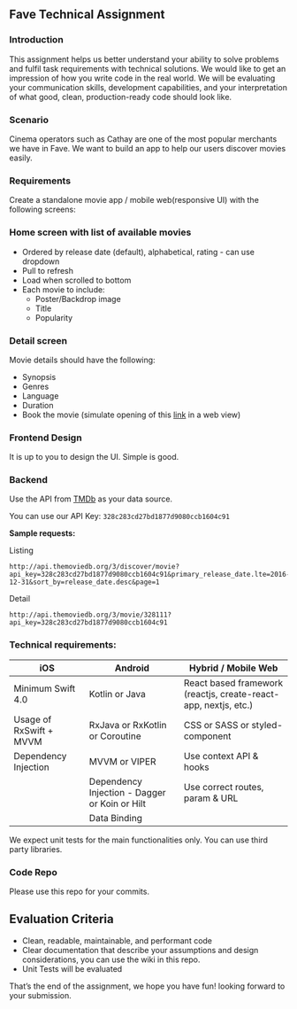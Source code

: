 ## Fave Technical Assignment

### Introduction
This assignment helps us better understand your ability to solve problems and fulfil task requirements with technical solutions. We would like to get an impression of how you write code in the real world. We will be evaluating your communication skills, development capabilities, and your interpretation of what good, clean, production-ready code should look like.

### Scenario
Cinema operators such as Cathay are one of the most popular merchants we have in Fave. We want to build an app to help our users discover movies easily.

### Requirements
Create a standalone movie app / mobile web(responsive UI) with the following screens:

### **Home screen with list of available movies**

- Ordered by release date (default), alphabetical, rating - can use dropdown 
- Pull to refresh
- Load when scrolled to bottom
- Each movie to include:
  - Poster/Backdrop image
  - Title
  - Popularity
    
### **Detail screen**
Movie details should have the following:
- Synopsis
- Genres
- Language
- Duration
- Book the movie (simulate opening of this [link](https://www.cathaycineplexes.com.sg/) in a web view)

### **Frontend Design**
It is up to you to design the UI. Simple is good.

### **Backend**
Use the API from [TMDb](https://developers.themoviedb.org/3/getting-started/introduction) as your data source.

You can use our API Key: `328c283cd27bd1877d9080ccb1604c91`
  
**Sample requests:**

Listing

```
http://api.themoviedb.org/3/discover/movie?api_key=328c283cd27bd1877d9080ccb1604c91&primary_release_date.lte=2016-12-31&sort_by=release_date.desc&page=1
```

Detail

```
http://api.themoviedb.org/3/movie/328111?api_key=328c283cd27bd1877d9080ccb1604c91
```

### Technical requirements:

| iOS | Android | Hybrid / Mobile Web |
| ----------- | ----------- | ----------- |
| Minimum Swift 4.0 | Kotlin or Java | React based framework (reactjs, create-react-app, nextjs, etc.) |
| Usage of RxSwift + MVVM | RxJava or RxKotlin or Coroutine | CSS or SASS or styled-component |
| Dependency Injection | MVVM or VIPER | Use context API & hooks |
| | Dependency Injection - Dagger or Koin or Hilt | Use correct routes, param & URL |
| | Data Binding | |

We expect unit tests for the main functionalities only.
You can use third party libraries.

### Code Repo
Please use this repo for your commits.

## Evaluation Criteria
- Clean, readable, maintainable, and performant code
- Clear documentation that describe your assumptions and design considerations, you can use the wiki in this repo.
- Unit Tests will be evaluated

That’s the end of the assignment, we hope you have fun!
looking forward to your submission.
